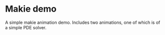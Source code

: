 # Makie demo
A simple makie animation demo. Includes two animations, one of which is of a simple PDE solver.
